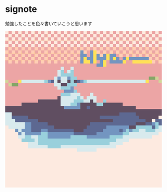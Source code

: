 # signote
勉強したことを色々書いていこうと思います

<!DOCTYPE svg PUBLIC "-//W3C//DTD SVG 20010904//EN" "http://www.w3.org/TR/2001/REC-SVG-20010904/DTD/svg10.dtd">
<svg version="1.0" xmlns="http://www.w3.org/2000/svg" width="768px" height="768px" viewBox="0 0 7680 7680" preserveAspectRatio="xMidYMid meet">
<g id="layer101" fill="#604e61" stroke="none">
<path d="M0 3840 l0 -3840 3840 0 3840 0 0 3840 0 3840 -3840 0 -3840 0 0 -3840z"/>
</g>
<g id="layer102" fill="#5d6891" stroke="none">
<path d="M0 5840 l0 -1840 160 0 160 0 0 80 0 80 400 0 400 0 0 80 0 80 240 0 240 0 0 80 0 80 240 0 240 0 0 80 0 80 160 0 160 0 0 80 0 80 480 0 480 0 0 80 0 80 240 0 240 0 0 -80 0 -80 80 0 80 0 0 -80 0 -80 80 0 80 0 0 -80 0 -80 560 0 560 0 0 -80 0 -80 -320 0 -320 0 0 -80 0 -80 480 0 480 0 0 -80 0 -80 400 0 400 0 0 80 0 80 80 0 80 0 0 80 0 80 160 0 160 0 0 80 0 80 160 0 160 0 0 -80 0 -80 160 0 160 0 0 -80 0 -80 80 0 80 0 0 1760 0 1760 -3840 0 -3840 0 0 -1840z m6400 -1120 l0 -80 240 0 240 0 0 -80 0 -80 -240 0 -240 0 0 80 0 80 -160 0 -160 0 0 80 0 80 160 0 160 0 0 -80z"/>
<path d="M2880 3760 l0 -80 -80 0 -80 0 0 -240 0 -240 -80 0 -80 0 0 80 0 80 -480 0 -480 0 0 80 0 80 -400 0 -400 0 0 80 0 80 -400 0 -400 0 0 -1840 0 -1840 3840 0 3840 0 0 1920 0 1920 -640 0 -640 0 0 -80 0 -80 -320 0 -320 0 0 -80 0 -80 -480 0 -480 0 0 80 0 80 -160 0 -160 0 0 -80 0 -80 -80 0 -80 0 0 -80 0 -80 -80 0 -80 0 0 80 0 80 -240 0 -240 0 0 160 0 160 -400 0 -400 0 0 -80z m160 -1120 l0 -80 80 0 80 0 0 -80 0 -80 -80 0 -80 0 0 80 0 80 -160 0 -160 0 0 -80 0 -80 -80 0 -80 0 0 80 0 80 80 0 80 0 0 80 0 80 160 0 160 0 0 -80z m480 -160 l0 -80 -80 0 -80 0 0 80 0 80 80 0 80 0 0 -80z"/>
<path d="M4000 3760 l0 -80 80 0 80 0 0 80 0 80 -80 0 -80 0 0 -80z"/>
</g>
<g id="layer103" fill="#85a667" stroke="none">
<path d="M2880 3760 l0 -80 -80 0 -80 0 0 -240 0 -240 -80 0 -80 0 0 80 0 80 -480 0 -480 0 0 80 0 80 -400 0 -400 0 0 80 0 80 -400 0 -400 0 0 -1840 0 -1840 3840 0 3840 0 0 1920 0 1920 -640 0 -640 0 0 -80 0 -80 -320 0 -320 0 0 -80 0 -80 -480 0 -480 0 0 80 0 80 -160 0 -160 0 0 -80 0 -80 -80 0 -80 0 0 -80 0 -80 -80 0 -80 0 0 80 0 80 -240 0 -240 0 0 160 0 160 -400 0 -400 0 0 -80z m160 -1120 l0 -80 80 0 80 0 0 -80 0 -80 -80 0 -80 0 0 80 0 80 -160 0 -160 0 0 -80 0 -80 -80 0 -80 0 0 80 0 80 80 0 80 0 0 80 0 80 160 0 160 0 0 -80z m-640 -160 l0 -80 -80 0 -80 0 0 80 0 80 80 0 80 0 0 -80z m1280 0 l0 -80 -160 0 -160 0 0 80 0 80 160 0 160 0 0 -80z"/>
</g>
<g id="layer104" fill="#7395c0" stroke="none">
<path d="M0 5840 l0 -1840 160 0 160 0 0 160 0 160 80 0 80 0 0 80 0 80 400 0 400 0 0 240 0 240 240 0 240 0 0 -80 0 -80 160 0 160 0 0 80 0 80 640 0 640 0 0 80 0 80 560 0 560 0 0 -80 0 -80 160 0 160 0 0 -80 0 -80 80 0 80 0 0 -80 0 -80 560 0 560 0 0 80 0 80 160 0 160 0 0 -80 0 -80 400 0 400 0 0 -160 0 -160 80 0 80 0 0 80 0 80 80 0 80 0 0 80 0 80 80 0 80 0 0 1520 0 1520 -3840 0 -3840 0 0 -1840z m5760 -960 l0 -80 -80 0 -80 0 0 80 0 80 80 0 80 0 0 -80z m1600 -160 l0 -80 -80 0 -80 0 0 80 0 80 80 0 80 0 0 -80z"/>
<path d="M2880 3760 l0 -80 -80 0 -80 0 0 -240 0 -240 -80 0 -80 0 0 80 0 80 -480 0 -480 0 0 80 0 80 -400 0 -400 0 0 80 0 80 -400 0 -400 0 0 -1840 0 -1840 3840 0 3840 0 0 1920 0 1920 -640 0 -640 0 0 -80 0 -80 -320 0 -320 0 0 -80 0 -80 -480 0 -480 0 0 80 0 80 -160 0 -160 0 0 -80 0 -80 -80 0 -80 0 0 -80 0 -80 -80 0 -80 0 0 80 0 80 -240 0 -240 0 0 160 0 160 -400 0 -400 0 0 -80z m-2240 -1120 l0 -80 -160 0 -160 0 0 80 0 80 160 0 160 0 0 -80z m2400 0 l0 -80 80 0 80 0 0 -80 0 -80 -80 0 -80 0 0 80 0 80 -160 0 -160 0 0 -80 0 -80 -80 0 -80 0 0 80 0 80 80 0 80 0 0 80 0 80 160 0 160 0 0 -80z m-640 -160 l0 -80 -80 0 -80 0 0 80 0 80 80 0 80 0 0 -80z m1280 0 l0 -80 -160 0 -160 0 0 80 0 80 160 0 160 0 0 -80z m3680 -160 l0 -80 -160 0 -160 0 0 80 0 80 160 0 160 0 0 -80z"/>
</g>
<g id="layer105" fill="#eca5a5" stroke="none">
<path d="M6400 3760 l0 -80 -320 0 -320 0 0 -80 0 -80 -480 0 -480 0 0 80 0 80 -160 0 -160 0 0 -80 0 -80 -80 0 -80 0 0 -80 0 -80 -80 0 -80 0 0 80 0 80 -320 0 -320 0 0 80 0 80 -400 0 -400 0 0 -240 0 -240 -80 0 -80 0 0 80 0 80 -480 0 -480 0 0 80 0 80 -400 0 -400 0 0 80 0 80 -400 0 -400 0 0 -1840 0 -1840 3840 0 3840 0 0 1920 0 1920 -640 0 -640 0 0 -80z m-3040 -880 l0 -160 -80 0 -80 0 0 80 0 80 -160 0 -160 0 0 80 0 80 240 0 240 0 0 -160z m-2720 -240 l0 -80 -160 0 -160 0 0 80 0 80 160 0 160 0 0 -80z m2400 0 l0 -80 80 0 80 0 0 -160 0 -160 -80 0 -80 0 0 160 0 160 -160 0 -160 0 0 -160 0 -160 -80 0 -80 0 0 160 0 160 80 0 80 0 0 80 0 80 160 0 160 0 0 -80z m-640 -160 l0 -80 -160 0 -160 0 0 80 0 80 160 0 160 0 0 -80z m1440 0 l0 -80 -240 0 -240 0 0 80 0 80 240 0 240 0 0 -80z m3520 -160 l0 -80 -160 0 -160 0 0 80 0 80 160 0 160 0 0 -80z m-2560 -720 l0 -160 80 0 80 0 0 -160 0 -160 -80 0 -80 0 0 80 0 80 -80 0 -80 0 0 -80 0 -80 -80 0 -80 0 0 160 0 160 80 0 80 0 0 80 0 80 -80 0 -80 0 0 80 0 80 160 0 160 0 0 -160z m-960 -160 l0 -160 80 0 80 0 0 80 0 80 80 0 80 0 0 80 0 80 80 0 80 0 0 -320 0 -320 -80 0 -80 0 0 160 0 160 -80 0 -80 0 0 -80 0 -80 -80 0 -80 0 0 -80 0 -80 -80 0 -80 0 0 320 0 320 80 0 80 0 0 -160z m1920 80 l0 -80 80 0 80 0 0 -80 0 -80 -80 0 -80 0 0 80 0 80 -80 0 -80 0 0 -80 0 -80 -80 0 -80 0 0 -80 0 -80 -160 0 -160 0 0 240 0 240 320 0 320 0 0 -80z m1280 -160 l0 -80 -480 0 -480 0 0 80 0 80 480 0 480 0 0 -80z"/>
</g>
<g id="layer106" fill="#ffe256" stroke="none">
<path d="M640 2480 l0 -80 720 0 720 0 0 80 0 80 -720 0 -720 0 0 -80z"/>
<path d="M3840 2480 l0 -80 1600 0 1600 0 0 80 0 80 -1600 0 -1600 0 0 -80z"/>
<path d="M4800 1600 l0 -160 80 0 80 0 0 -160 0 -160 -80 0 -80 0 0 80 0 80 -80 0 -80 0 0 -80 0 -80 -80 0 -80 0 0 240 0 240 -80 0 -80 0 0 -400 0 -400 -80 0 -80 0 0 80 0 80 -80 0 -80 0 0 80 0 80 -80 0 -80 0 0 -80 0 -80 -80 0 -80 0 0 80 0 80 -80 0 -80 0 0 80 0 80 80 0 80 0 0 80 0 80 -80 0 -80 0 0 80 0 80 -80 0 -80 0 0 -80 0 -80 -80 0 -80 0 0 80 0 80 -80 0 -80 0 0 -80 0 -80 -80 0 -80 0 0 80 0 80 -80 0 -80 0 0 -80 0 -80 -80 0 -80 0 0 80 0 80 -80 0 -80 0 0 -80 0 -80 -80 0 -80 0 0 80 0 80 -80 0 -80 0 0 -80 0 -80 -80 0 -80 0 0 80 0 80 -80 0 -80 0 0 -80 0 -80 -80 0 -80 0 0 80 0 80 -80 0 -80 0 0 -80 0 -80 -80 0 -80 0 0 80 0 80 -80 0 -80 0 0 -80 0 -80 -80 0 -80 0 0 80 0 80 -80 0 -80 0 0 -80 0 -80 -80 0 -80 0 0 80 0 80 -80 0 -80 0 0 -80 0 -80 -80 0 -80 0 0 80 0 80 -80 0 -80 0 0 -80 0 -80 -80 0 -80 0 0 -80 0 -80 80 0 80 0 0 -80 0 -80 -80 0 -80 0 0 -80 0 -80 80 0 80 0 0 -80 0 -80 -80 0 -80 0 0 -80 0 -80 80 0 80 0 0 -80 0 -80 -80 0 -80 0 0 -80 0 -80 80 0 80 0 0 -80 0 -80 -80 0 -80 0 0 -80 0 -80 80 0 80 0 0 80 0 80 80 0 80 0 0 -80 0 -80 80 0 80 0 0 80 0 80 80 0 80 0 0 -80 0 -80 80 0 80 0 0 80 0 80 80 0 80 0 0 -80 0 -80 80 0 80 0 0 80 0 80 80 0 80 0 0 -80 0 -80 80 0 80 0 0 80 0 80 80 0 80 0 0 -80 0 -80 80 0 80 0 0 80 0 80 80 0 80 0 0 -80 0 -80 80 0 80 0 0 80 0 80 80 0 80 0 0 -80 0 -80 80 0 80 0 0 80 0 80 80 0 80 0 0 -80 0 -80 80 0 80 0 0 80 0 80 80 0 80 0 0 -80 0 -80 80 0 80 0 0 80 0 80 80 0 80 0 0 -80 0 -80 80 0 80 0 0 80 0 80 80 0 80 0 0 -80 0 -80 80 0 80 0 0 80 0 80 80 0 80 0 0 -80 0 -80 80 0 80 0 0 80 0 80 80 0 80 0 0 -80 0 -80 80 0 80 0 0 80 0 80 80 0 80 0 0 -80 0 -80 80 0 80 0 0 80 0 80 80 0 80 0 0 -80 0 -80 80 0 80 0 0 80 0 80 80 0 80 0 0 -80 0 -80 80 0 80 0 0 80 0 80 80 0 80 0 0 -80 0 -80 80 0 80 0 0 80 0 80 80 0 80 0 0 -80 0 -80 80 0 80 0 0 80 0 80 80 0 80 0 0 -80 0 -80 80 0 80 0 0 80 0 80 80 0 80 0 0 -80 0 -80 80 0 80 0 0 80 0 80 80 0 80 0 0 -80 0 -80 80 0 80 0 0 80 0 80 80 0 80 0 0 -80 0 -80 80 0 80 0 0 80 0 80 80 0 80 0 0 -80 0 -80 80 0 80 0 0 80 0 80 80 0 80 0 0 80 0 80 -80 0 -80 0 0 80 0 80 80 0 80 0 0 80 0 80 -80 0 -80 0 0 80 0 80 80 0 80 0 0 80 0 80 -80 0 -80 0 0 80 0 80 80 0 80 0 0 80 0 80 -80 0 -80 0 0 80 0 80 80 0 80 0 0 80 0 80 -80 0 -80 0 0 -80 0 -80 -80 0 -80 0 0 80 0 80 -560 0 -560 0 0 -80 0 -80 400 0 400 0 0 -80 0 -80 -80 0 -80 0 0 -80 0 -80 -80 0 -80 0 0 80 0 80 -80 0 -80 0 0 -80 0 -80 -80 0 -80 0 0 80 0 80 -80 0 -80 0 0 -80 0 -80 -80 0 -80 0 0 160 0 160 -80 0 -80 0 0 80 0 80 -80 0 -80 0 0 -80 0 -80 80 0 80 0 0 -160 0 -160 -80 0 -80 0 0 80 0 80 -80 0 -80 0 0 -80 0 -80 -80 0 -80 0 0 -80 0 -80 -80 0 -80 0 0 80 0 80 -80 0 -80 0 0 160 0 160 -80 0 -80 0 0 160 0 160 -80 0 -80 0 0 -160z m-4480 -240 l0 -80 80 0 80 0 0 80 0 80 80 0 80 0 0 -80 0 -80 80 0 80 0 0 80 0 80 80 0 80 0 0 -80 0 -80 80 0 80 0 0 80 0 80 80 0 80 0 0 -80 0 -80 80 0 80 0 0 80 0 80 80 0 80 0 0 -80 0 -80 80 0 80 0 0 80 0 80 80 0 80 0 0 -80 0 -80 80 0 80 0 0 80 0 80 80 0 80 0 0 -80 0 -80 80 0 80 0 0 80 0 80 80 0 80 0 0 -80 0 -80 80 0 80 0 0 80 0 80 80 0 80 0 0 -80 0 -80 80 0 80 0 0 80 0 80 80 0 80 0 0 -80 0 -80 80 0 80 0 0 80 0 80 80 0 80 0 0 -80 0 -80 -80 0 -80 0 0 -80 0 -80 80 0 80 0 0 -80 0 -80 80 0 80 0 0 -80 0 -80 80 0 80 0 0 80 0 80 80 0 80 0 0 -80 0 -80 80 0 80 0 0 -80 0 -80 80 0 80 0 0 80 0 80 80 0 80 0 0 80 0 80 80 0 80 0 0 80 0 80 80 0 80 0 0 -80 0 -80 80 0 80 0 0 80 0 80 80 0 80 0 0 -80 0 -80 80 0 80 0 0 -80 0 -80 80 0 80 0 0 80 0 80 80 0 80 0 0 80 0 80 80 0 80 0 0 -80 0 -80 80 0 80 0 0 80 0 80 80 0 80 0 0 -80 0 -80 80 0 80 0 0 80 0 80 80 0 80 0 0 -80 0 -80 80 0 80 0 0 80 0 80 80 0 80 0 0 -80 0 -80 80 0 80 0 0 80 0 80 80 0 80 0 0 80 0 80 80 0 80 0 0 80 0 80 80 0 80 0 0 -80 0 -80 80 0 80 0 0 -80 0 -80 -80 0 -80 0 0 -80 0 -80 80 0 80 0 0 -80 0 -80 -80 0 -80 0 0 -80 0 -80 80 0 80 0 0 -80 0 -80 -80 0 -80 0 0 -80 0 -80 80 0 80 0 0 -80 0 -80 -80 0 -80 0 0 80 0 80 -80 0 -80 0 0 -80 0 -80 -80 0 -80 0 0 80 0 80 -80 0 -80 0 0 -80 0 -80 -80 0 -80 0 0 80 0 80 -80 0 -80 0 0 -80 0 -80 -80 0 -80 0 0 80 0 80 -80 0 -80 0 0 -80 0 -80 -80 0 -80 0 0 80 0 80 -80 0 -80 0 0 -80 0 -80 -80 0 -80 0 0 80 0 80 -80 0 -80 0 0 -80 0 -80 -80 0 -80 0 0 80 0 80 -80 0 -80 0 0 -80 0 -80 -80 0 -80 0 0 80 0 80 -80 0 -80 0 0 -80 0 -80 -80 0 -80 0 0 80 0 80 -80 0 -80 0 0 -80 0 -80 -80 0 -80 0 0 80 0 80 -80 0 -80 0 0 -80 0 -80 -80 0 -80 0 0 80 0 80 -80 0 -80 0 0 -80 0 -80 -80 0 -80 0 0 80 0 80 -80 0 -80 0 0 -80 0 -80 -80 0 -80 0 0 80 0 80 -80 0 -80 0 0 -80 0 -80 -80 0 -80 0 0 80 0 80 -80 0 -80 0 0 -80 0 -80 -80 0 -80 0 0 80 0 80 -80 0 -80 0 0 -80 0 -80 -80 0 -80 0 0 80 0 80 -80 0 -80 0 0 -80 0 -80 -80 0 -80 0 0 80 0 80 -80 0 -80 0 0 -80 0 -80 -80 0 -80 0 0 80 0 80 -80 0 -80 0 0 -80 0 -80 -80 0 -80 0 0 80 0 80 -80 0 -80 0 0 -80 0 -80 -80 0 -80 0 0 80 0 80 -80 0 -80 0 0 -80 0 -80 -80 0 -80 0 0 80 0 80 -80 0 -80 0 0 -80 0 -80 -80 0 -80 0 0 80 0 80 -80 0 -80 0 0 -80 0 -80 -80 0 -80 0 0 80 0 80 -80 0 -80 0 0 80 0 80 80 0 80 0 0 80 0 80 -80 0 -80 0 0 80 0 80 80 0 80 0 0 80 0 80 -80 0 -80 0 0 80 0 80 80 0 80 0 0 80 0 80 -80 0 -80 0 0 80 0 80 80 0 80 0 0 -80z"/>
<path d="M480 1200 l0 -80 -80 0 -80 0 0 -80 0 -80 80 0 80 0 0 -80 0 -80 -80 0 -80 0 0 -80 0 -80 80 0 80 0 0 -80 0 -80 -80 0 -80 0 0 -80 0 -80 80 0 80 0 0 80 0 80 80 0 80 0 0 -80 0 -80 80 0 80 0 0 80 0 80 80 0 80 0 0 -80 0 -80 80 0 80 0 0 80 0 80 80 0 80 0 0 -80 0 -80 80 0 80 0 0 80 0 80 80 0 80 0 0 -80 0 -80 80 0 80 0 0 80 0 80 80 0 80 0 0 -80 0 -80 80 0 80 0 0 80 0 80 80 0 80 0 0 -80 0 -80 80 0 80 0 0 80 0 80 80 0 80 0 0 -80 0 -80 80 0 80 0 0 80 0 80 80 0 80 0 0 -80 0 -80 80 0 80 0 0 80 0 80 80 0 80 0 0 -80 0 -80 80 0 80 0 0 80 0 80 80 0 80 0 0 -80 0 -80 80 0 80 0 0 80 0 80 80 0 80 0 0 -80 0 -80 80 0 80 0 0 80 0 80 80 0 80 0 0 -80 0 -80 80 0 80 0 0 80 0 80 80 0 80 0 0 -80 0 -80 80 0 80 0 0 80 0 80 80 0 80 0 0 -80 0 -80 80 0 80 0 0 80 0 80 80 0 80 0 0 -80 0 -80 80 0 80 0 0 80 0 80 80 0 80 0 0 -80 0 -80 80 0 80 0 0 80 0 80 80 0 80 0 0 -80 0 -80 80 0 80 0 0 80 0 80 80 0 80 0 0 -80 0 -80 80 0 80 0 0 80 0 80 80 0 80 0 0 -80 0 -80 80 0 80 0 0 80 0 80 80 0 80 0 0 -80 0 -80 80 0 80 0 0 80 0 80 80 0 80 0 0 -80 0 -80 80 0 80 0 0 80 0 80 80 0 80 0 0 80 0 80 -80 0 -80 0 0 80 0 80 80 0 80 0 0 80 0 80 -80 0 -80 0 0 80 0 80 80 0 80 0 0 80 0 80 -80 0 -80 0 0 -80 0 -80 -80 0 -80 0 0 -80 0 -80 -80 0 -80 0 0 -80 0 -80 -80 0 -80 0 0 80 0 80 -80 0 -80 0 0 -80 0 -80 -80 0 -80 0 0 80 0 80 -80 0 -80 0 0 -80 0 -80 -80 0 -80 0 0 80 0 80 -80 0 -80 0 0 -80 0 -80 -80 0 -80 0 0 80 0 80 -80 0 -80 0 0 -80 0 -80 -80 0 -80 0 0 -80 0 -80 -80 0 -80 0 0 80 0 80 -80 0 -80 0 0 80 0 80 -80 0 -80 0 0 -80 0 -80 -80 0 -80 0 0 80 0 80 -80 0 -80 0 0 -80 0 -80 -80 0 -80 0 0 -80 0 -80 -80 0 -80 0 0 -80 0 -80 -80 0 -80 0 0 80 0 80 -80 0 -80 0 0 80 0 80 -80 0 -80 0 0 -80 0 -80 -80 0 -80 0 0 80 0 80 -80 0 -80 0 0 80 0 80 -80 0 -80 0 0 80 0 80 -80 0 -80 0 0 80 0 80 -80 0 -80 0 0 -80 0 -80 -80 0 -80 0 0 80 0 80 -80 0 -80 0 0 -80 0 -80 -80 0 -80 0 0 80 0 80 -80 0 -80 0 0 -80 0 -80 -80 0 -80 0 0 80 0 80 -80 0 -80 0 0 -80 0 -80 -80 0 -80 0 0 80 0 80 -80 0 -80 0 0 -80 0 -80 -80 0 -80 0 0 80 0 80 -80 0 -80 0 0 -80 0 -80 -80 0 -80 0 0 80 0 80 -80 0 -80 0 0 -80 0 -80 -80 0 -80 0 0 80 0 80 -80 0 -80 0 0 -80 0 -80 -80 0 -80 0 0 80 0 80 -80 0 -80 0 0 -80z m160 -160 l0 -80 80 0 80 0 0 80 0 80 80 0 80 0 0 -80 0 -80 80 0 80 0 0 80 0 80 80 0 80 0 0 -80 0 -80 80 0 80 0 0 80 0 80 80 0 80 0 0 -80 0 -80 80 0 80 0 0 80 0 80 80 0 80 0 0 -80 0 -80 80 0 80 0 0 80 0 80 80 0 80 0 0 -80 0 -80 80 0 80 0 0 80 0 80 80 0 80 0 0 -80 0 -80 80 0 80 0 0 80 0 80 80 0 80 0 0 -80 0 -80 80 0 80 0 0 80 0 80 80 0 80 0 0 -80 0 -80 80 0 80 0 0 -80 0 -80 80 0 80 0 0 -80 0 -80 80 0 80 0 0 -80 0 -80 -80 0 -80 0 0 80 0 80 -80 0 -80 0 0 -80 0 -80 -80 0 -80 0 0 80 0 80 -80 0 -80 0 0 -80 0 -80 -80 0 -80 0 0 80 0 80 -80 0 -80 0 0 -80 0 -80 -80 0 -80 0 0 80 0 80 -80 0 -80 0 0 -80 0 -80 -80 0 -80 0 0 80 0 80 -80 0 -80 0 0 -80 0 -80 -80 0 -80 0 0 80 0 80 -80 0 -80 0 0 -80 0 -80 -80 0 -80 0 0 80 0 80 -80 0 -80 0 0 -80 0 -80 -80 0 -80 0 0 80 0 80 -80 0 -80 0 0 -80 0 -80 -80 0 -80 0 0 80 0 80 -80 0 -80 0 0 -80 0 -80 -80 0 -80 0 0 80 0 80 -80 0 -80 0 0 80 0 80 80 0 80 0 0 80 0 80 -80 0 -80 0 0 80 0 80 80 0 80 0 0 -80z m6560 -160 l0 -80 -80 0 -80 0 0 -80 0 -80 80 0 80 0 0 -80 0 -80 -80 0 -80 0 0 80 0 80 -80 0 -80 0 0 -80 0 -80 -80 0 -80 0 0 80 0 80 -80 0 -80 0 0 -80 0 -80 -80 0 -80 0 0 80 0 80 -80 0 -80 0 0 -80 0 -80 -80 0 -80 0 0 80 0 80 -80 0 -80 0 0 -80 0 -80 -80 0 -80 0 0 80 0 80 -80 0 -80 0 0 -80 0 -80 -80 0 -80 0 0 80 0 80 80 0 80 0 0 80 0 80 80 0 80 0 0 -80 0 -80 80 0 80 0 0 80 0 80 80 0 80 0 0 -80 0 -80 80 0 80 0 0 80 0 80 80 0 80 0 0 -80 0 -80 80 0 80 0 0 80 0 80 80 0 80 0 0 -80 0 -80 80 0 80 0 0 80 0 80 80 0 80 0 0 80 0 80 80 0 80 0 0 -80z m-2400 -160 l0 -80 80 0 80 0 0 80 0 80 80 0 80 0 0 -80 0 -80 80 0 80 0 0 -80 0 -80 -80 0 -80 0 0 80 0 80 -80 0 -80 0 0 -80 0 -80 -80 0 -80 0 0 80 0 80 -80 0 -80 0 0 -80 0 -80 -80 0 -80 0 0 80 0 80 80 0 80 0 0 80 0 80 80 0 80 0 0 -80z m-800 -160 l0 -80 -80 0 -80 0 0 80 0 80 80 0 80 0 0 -80z"/>
<path d="M3840 1440 l0 -160 80 0 80 0 0 80 0 80 80 0 80 0 0 80 0 80 -160 0 -160 0 0 -160z"/>
<path d="M5280 1360 l0 -80 80 0 80 0 0 80 0 80 -80 0 -80 0 0 -80z"/>
</g>
<g id="layer107" fill="#d2d298" stroke="none">
<path d="M160 2640 l0 -80 -80 0 -80 0 0 -80 0 -80 80 0 80 0 0 80 0 80 80 0 80 0 0 80 0 80 -80 0 -80 0 0 -80z"/>
<path d="M7520 2480 l0 -80 -80 0 -80 0 0 -80 0 -80 80 0 80 0 0 80 0 80 80 0 80 0 0 80 0 80 -80 0 -80 0 0 -80z"/>
</g>
<g id="layer108" fill="#99d0dc" stroke="none">
<path d="M0 5840 l0 -1840 160 0 160 0 0 160 0 160 80 0 80 0 0 80 0 80 240 0 240 0 0 160 0 160 -80 0 -80 0 0 80 0 80 80 0 80 0 0 80 0 80 400 0 400 0 0 -80 0 -80 160 0 160 0 0 160 0 160 560 0 560 0 0 -80 0 -80 400 0 400 0 0 80 0 80 560 0 560 0 0 -80 0 -80 320 0 320 0 0 -80 0 -80 80 0 80 0 0 -80 0 -80 80 0 80 0 0 80 0 80 80 0 80 0 0 -80 0 -80 80 0 80 0 0 -80 0 -80 400 0 400 0 0 80 0 80 80 0 80 0 0 -160 0 -160 -80 0 -80 0 0 -80 0 -80 80 0 80 0 0 80 0 80 80 0 80 0 0 80 0 80 80 0 80 0 0 1520 0 1520 -3840 0 -3840 0 0 -1840z m800 -800 l0 -80 -80 0 -80 0 0 -80 0 -80 -80 0 -80 0 0 80 0 80 80 0 80 0 0 80 0 80 80 0 80 0 0 -80z"/>
<path d="M2720 3360 l0 -320 320 0 320 0 0 -80 0 -80 80 0 80 0 0 80 0 80 80 0 80 0 0 80 0 80 80 0 80 0 0 80 0 80 80 0 80 0 0 -80 0 -80 80 0 80 0 0 -80 0 -80 80 0 80 0 0 80 0 80 80 0 80 0 0 160 0 160 160 0 160 0 0 -80 0 -80 80 0 80 0 0 80 0 80 -80 0 -80 0 0 80 0 80 -160 0 -160 0 0 -80 0 -80 -80 0 -80 0 0 -80 0 -80 -80 0 -80 0 0 80 0 80 -320 0 -320 0 0 80 0 80 -400 0 -400 0 0 -320z"/>
<path d="M2560 2800 l0 -80 -80 0 -80 0 0 -240 0 -240 80 0 80 0 0 -160 0 -160 80 0 80 0 0 -80 0 -80 80 0 80 0 0 160 0 160 80 0 80 0 0 -80 0 -80 80 0 80 0 0 -80 0 -80 80 0 80 0 0 240 0 240 80 0 80 0 0 80 0 80 -80 0 -80 0 0 80 0 80 80 0 80 0 0 80 0 80 -160 0 -160 0 0 80 0 80 -320 0 -320 0 0 -80z m480 -160 l0 -80 80 0 80 0 0 -160 0 -160 -80 0 -80 0 0 160 0 160 -160 0 -160 0 0 -160 0 -160 -80 0 -80 0 0 160 0 160 80 0 80 0 0 80 0 80 160 0 160 0 0 -80z"/>
<path d="M800 2480 l0 -80 640 0 640 0 0 80 0 80 -640 0 -640 0 0 -80z"/>
<path d="M3840 2480 l0 -80 1520 0 1520 0 0 80 0 80 -1520 0 -1520 0 0 -80z"/>
</g>
<g id="layer109" fill="#ffceb6" stroke="none">
<path d="M160 1520 l0 -80 -80 0 -80 0 0 -80 0 -80 80 0 80 0 0 -80 0 -80 -80 0 -80 0 0 -80 0 -80 80 0 80 0 0 -80 0 -80 -80 0 -80 0 0 -80 0 -80 80 0 80 0 0 -80 0 -80 -80 0 -80 0 0 -80 0 -80 80 0 80 0 0 -80 0 -80 -80 0 -80 0 0 -80 0 -80 80 0 80 0 0 80 0 80 80 0 80 0 0 -80 0 -80 80 0 80 0 0 80 0 80 80 0 80 0 0 -80 0 -80 80 0 80 0 0 80 0 80 80 0 80 0 0 -80 0 -80 80 0 80 0 0 80 0 80 80 0 80 0 0 -80 0 -80 80 0 80 0 0 80 0 80 80 0 80 0 0 -80 0 -80 80 0 80 0 0 80 0 80 80 0 80 0 0 -80 0 -80 80 0 80 0 0 80 0 80 80 0 80 0 0 -80 0 -80 80 0 80 0 0 80 0 80 80 0 80 0 0 -80 0 -80 80 0 80 0 0 80 0 80 80 0 80 0 0 -80 0 -80 80 0 80 0 0 80 0 80 80 0 80 0 0 -80 0 -80 80 0 80 0 0 80 0 80 80 0 80 0 0 -80 0 -80 80 0 80 0 0 80 0 80 80 0 80 0 0 -80 0 -80 80 0 80 0 0 80 0 80 80 0 80 0 0 -80 0 -80 80 0 80 0 0 80 0 80 80 0 80 0 0 -80 0 -80 80 0 80 0 0 80 0 80 80 0 80 0 0 -80 0 -80 80 0 80 0 0 80 0 80 80 0 80 0 0 -80 0 -80 80 0 80 0 0 80 0 80 80 0 80 0 0 -80 0 -80 80 0 80 0 0 80 0 80 80 0 80 0 0 -80 0 -80 80 0 80 0 0 80 0 80 80 0 80 0 0 -80 0 -80 80 0 80 0 0 80 0 80 80 0 80 0 0 -80 0 -80 80 0 80 0 0 80 0 80 80 0 80 0 0 -80 0 -80 80 0 80 0 0 80 0 80 80 0 80 0 0 -80 0 -80 80 0 80 0 0 80 0 80 80 0 80 0 0 -80 0 -80 80 0 80 0 0 80 0 80 80 0 80 0 0 80 0 80 -80 0 -80 0 0 80 0 80 80 0 80 0 0 80 0 80 -80 0 -80 0 0 80 0 80 80 0 80 0 0 80 0 80 -80 0 -80 0 0 80 0 80 80 0 80 0 0 80 0 80 -80 0 -80 0 0 80 0 80 80 0 80 0 0 80 0 80 -80 0 -80 0 0 -80 0 -80 -80 0 -80 0 0 80 0 80 -80 0 -80 0 0 -80 0 -80 -80 0 -80 0 0 -80 0 -80 -80 0 -80 0 0 -80 0 -80 -80 0 -80 0 0 80 0 80 -80 0 -80 0 0 -80 0 -80 -80 0 -80 0 0 80 0 80 -80 0 -80 0 0 -80 0 -80 -80 0 -80 0 0 80 0 80 -80 0 -80 0 0 -80 0 -80 -80 0 -80 0 0 80 0 80 -80 0 -80 0 0 -80 0 -80 -80 0 -80 0 0 -80 0 -80 -80 0 -80 0 0 80 0 80 -80 0 -80 0 0 -80 0 -80 -80 0 -80 0 0 80 0 80 -80 0 -80 0 0 80 0 80 -80 0 -80 0 0 -80 0 -80 -80 0 -80 0 0 -80 0 -80 -80 0 -80 0 0 -80 0 -80 -80 0 -80 0 0 80 0 80 -80 0 -80 0 0 80 0 80 -80 0 -80 0 0 -80 0 -80 -80 0 -80 0 0 80 0 80 -80 0 -80 0 0 80 0 80 80 0 80 0 0 80 0 80 -80 0 -80 0 0 80 0 80 -80 0 -80 0 0 -80 0 -80 -80 0 -80 0 0 80 0 80 -80 0 -80 0 0 -80 0 -80 -80 0 -80 0 0 80 0 80 -80 0 -80 0 0 -80 0 -80 -80 0 -80 0 0 80 0 80 -80 0 -80 0 0 -80 0 -80 -80 0 -80 0 0 80 0 80 -80 0 -80 0 0 -80 0 -80 -80 0 -80 0 0 80 0 80 -80 0 -80 0 0 -80 0 -80 -80 0 -80 0 0 80 0 80 -80 0 -80 0 0 -80 0 -80 -80 0 -80 0 0 80 0 80 -80 0 -80 0 0 -80 0 -80 -80 0 -80 0 0 80 0 80 -80 0 -80 0 0 -80 0 -80 -80 0 -80 0 0 80 0 80 -80 0 -80 0 0 -80 0 -80 -80 0 -80 0 0 80 0 80 -80 0 -80 0 0 -80z m160 -160 l0 -80 80 0 80 0 0 80 0 80 80 0 80 0 0 -80 0 -80 80 0 80 0 0 80 0 80 80 0 80 0 0 -80 0 -80 80 0 80 0 0 80 0 80 80 0 80 0 0 -80 0 -80 80 0 80 0 0 80 0 80 80 0 80 0 0 -80 0 -80 80 0 80 0 0 80 0 80 80 0 80 0 0 -80 0 -80 80 0 80 0 0 80 0 80 80 0 80 0 0 -80 0 -80 80 0 80 0 0 80 0 80 80 0 80 0 0 -80 0 -80 80 0 80 0 0 80 0 80 80 0 80 0 0 -80 0 -80 80 0 80 0 0 80 0 80 80 0 80 0 0 -80 0 -80 80 0 80 0 0 80 0 80 80 0 80 0 0 -80 0 -80 -80 0 -80 0 0 -80 0 -80 80 0 80 0 0 -80 0 -80 80 0 80 0 0 -80 0 -80 80 0 80 0 0 80 0 80 80 0 80 0 0 -80 0 -80 80 0 80 0 0 -80 0 -80 80 0 80 0 0 80 0 80 80 0 80 0 0 80 0 80 80 0 80 0 0 80 0 80 80 0 80 0 0 -80 0 -80 80 0 80 0 0 -80 0 -80 80 0 80 0 0 80 0 80 80 0 80 0 0 -80 0 -80 80 0 80 0 0 80 0 80 80 0 80 0 0 80 0 80 80 0 80 0 0 -80 0 -80 80 0 80 0 0 80 0 80 80 0 80 0 0 -80 0 -80 80 0 80 0 0 80 0 80 80 0 80 0 0 -80 0 -80 80 0 80 0 0 80 0 80 80 0 80 0 0 -80 0 -80 80 0 80 0 0 80 0 80 80 0 80 0 0 80 0 80 80 0 80 0 0 80 0 80 80 0 80 0 0 -80 0 -80 80 0 80 0 0 -80 0 -80 -80 0 -80 0 0 -80 0 -80 80 0 80 0 0 -80 0 -80 -80 0 -80 0 0 -80 0 -80 80 0 80 0 0 -80 0 -80 -80 0 -80 0 0 -80 0 -80 80 0 80 0 0 -80 0 -80 -80 0 -80 0 0 80 0 80 -80 0 -80 0 0 -80 0 -80 -80 0 -80 0 0 80 0 80 -80 0 -80 0 0 -80 0 -80 -80 0 -80 0 0 80 0 80 -80 0 -80 0 0 -80 0 -80 -80 0 -80 0 0 80 0 80 -80 0 -80 0 0 -80 0 -80 -80 0 -80 0 0 80 0 80 -80 0 -80 0 0 -80 0 -80 -80 0 -80 0 0 80 0 80 -80 0 -80 0 0 -80 0 -80 -80 0 -80 0 0 80 0 80 -80 0 -80 0 0 -80 0 -80 -80 0 -80 0 0 80 0 80 -80 0 -80 0 0 -80 0 -80 -80 0 -80 0 0 80 0 80 -80 0 -80 0 0 -80 0 -80 -80 0 -80 0 0 80 0 80 -80 0 -80 0 0 -80 0 -80 -80 0 -80 0 0 80 0 80 -80 0 -80 0 0 -80 0 -80 -80 0 -80 0 0 80 0 80 -80 0 -80 0 0 -80 0 -80 -80 0 -80 0 0 80 0 80 -80 0 -80 0 0 -80 0 -80 -80 0 -80 0 0 80 0 80 -80 0 -80 0 0 -80 0 -80 -80 0 -80 0 0 80 0 80 -80 0 -80 0 0 -80 0 -80 -80 0 -80 0 0 80 0 80 -80 0 -80 0 0 -80 0 -80 -80 0 -80 0 0 80 0 80 -80 0 -80 0 0 -80 0 -80 -80 0 -80 0 0 80 0 80 -80 0 -80 0 0 -80 0 -80 -80 0 -80 0 0 80 0 80 -80 0 -80 0 0 -80 0 -80 -80 0 -80 0 0 80 0 80 -80 0 -80 0 0 -80 0 -80 -80 0 -80 0 0 80 0 80 -80 0 -80 0 0 -80 0 -80 -80 0 -80 0 0 80 0 80 -80 0 -80 0 0 -80 0 -80 -80 0 -80 0 0 80 0 80 -80 0 -80 0 0 80 0 80 80 0 80 0 0 80 0 80 -80 0 -80 0 0 80 0 80 80 0 80 0 0 80 0 80 -80 0 -80 0 0 80 0 80 80 0 80 0 0 80 0 80 -80 0 -80 0 0 80 0 80 80 0 80 0 0 -80z"/>
<path d="M480 1200 l0 -80 -80 0 -80 0 0 -80 0 -80 80 0 80 0 0 -80 0 -80 -80 0 -80 0 0 -80 0 -80 80 0 80 0 0 -80 0 -80 -80 0 -80 0 0 -80 0 -80 80 0 80 0 0 80 0 80 80 0 80 0 0 -80 0 -80 80 0 80 0 0 80 0 80 80 0 80 0 0 -80 0 -80 80 0 80 0 0 80 0 80 80 0 80 0 0 -80 0 -80 80 0 80 0 0 80 0 80 80 0 80 0 0 -80 0 -80 80 0 80 0 0 80 0 80 80 0 80 0 0 -80 0 -80 80 0 80 0 0 80 0 80 80 0 80 0 0 -80 0 -80 80 0 80 0 0 80 0 80 80 0 80 0 0 -80 0 -80 80 0 80 0 0 80 0 80 80 0 80 0 0 -80 0 -80 80 0 80 0 0 80 0 80 80 0 80 0 0 -80 0 -80 80 0 80 0 0 80 0 80 80 0 80 0 0 -80 0 -80 80 0 80 0 0 80 0 80 80 0 80 0 0 -80 0 -80 80 0 80 0 0 80 0 80 80 0 80 0 0 -80 0 -80 80 0 80 0 0 80 0 80 80 0 80 0 0 -80 0 -80 80 0 80 0 0 80 0 80 80 0 80 0 0 -80 0 -80 80 0 80 0 0 80 0 80 80 0 80 0 0 -80 0 -80 80 0 80 0 0 80 0 80 80 0 80 0 0 -80 0 -80 80 0 80 0 0 80 0 80 80 0 80 0 0 -80 0 -80 80 0 80 0 0 80 0 80 80 0 80 0 0 -80 0 -80 80 0 80 0 0 80 0 80 80 0 80 0 0 -80 0 -80 80 0 80 0 0 80 0 80 80 0 80 0 0 -80 0 -80 80 0 80 0 0 80 0 80 80 0 80 0 0 -80 0 -80 80 0 80 0 0 80 0 80 80 0 80 0 0 80 0 80 -80 0 -80 0 0 80 0 80 80 0 80 0 0 80 0 80 -80 0 -80 0 0 80 0 80 80 0 80 0 0 80 0 80 -80 0 -80 0 0 -80 0 -80 -80 0 -80 0 0 -80 0 -80 -80 0 -80 0 0 -80 0 -80 -80 0 -80 0 0 80 0 80 -80 0 -80 0 0 -80 0 -80 -80 0 -80 0 0 80 0 80 -80 0 -80 0 0 -80 0 -80 -80 0 -80 0 0 80 0 80 -80 0 -80 0 0 -80 0 -80 -80 0 -80 0 0 80 0 80 -80 0 -80 0 0 -80 0 -80 -80 0 -80 0 0 -80 0 -80 -80 0 -80 0 0 80 0 80 -80 0 -80 0 0 -80 0 -80 -80 0 -80 0 0 80 0 80 -80 0 -80 0 0 80 0 80 -80 0 -80 0 0 -80 0 -80 -80 0 -80 0 0 -80 0 -80 -80 0 -80 0 0 -80 0 -80 -80 0 -80 0 0 80 0 80 -80 0 -80 0 0 80 0 80 -80 0 -80 0 0 -80 0 -80 -80 0 -80 0 0 80 0 80 -80 0 -80 0 0 80 0 80 -80 0 -80 0 0 80 0 80 -80 0 -80 0 0 80 0 80 -80 0 -80 0 0 -80 0 -80 -80 0 -80 0 0 80 0 80 -80 0 -80 0 0 -80 0 -80 -80 0 -80 0 0 80 0 80 -80 0 -80 0 0 -80 0 -80 -80 0 -80 0 0 80 0 80 -80 0 -80 0 0 -80 0 -80 -80 0 -80 0 0 80 0 80 -80 0 -80 0 0 -80 0 -80 -80 0 -80 0 0 80 0 80 -80 0 -80 0 0 -80 0 -80 -80 0 -80 0 0 80 0 80 -80 0 -80 0 0 -80 0 -80 -80 0 -80 0 0 80 0 80 -80 0 -80 0 0 -80 0 -80 -80 0 -80 0 0 80 0 80 -80 0 -80 0 0 -80z m160 -160 l0 -80 80 0 80 0 0 80 0 80 80 0 80 0 0 -80 0 -80 80 0 80 0 0 80 0 80 80 0 80 0 0 -80 0 -80 80 0 80 0 0 80 0 80 80 0 80 0 0 -80 0 -80 80 0 80 0 0 80 0 80 80 0 80 0 0 -80 0 -80 80 0 80 0 0 80 0 80 80 0 80 0 0 -80 0 -80 80 0 80 0 0 80 0 80 80 0 80 0 0 -80 0 -80 80 0 80 0 0 80 0 80 80 0 80 0 0 -80 0 -80 80 0 80 0 0 80 0 80 80 0 80 0 0 -80 0 -80 80 0 80 0 0 -80 0 -80 80 0 80 0 0 -80 0 -80 80 0 80 0 0 -80 0 -80 -80 0 -80 0 0 80 0 80 -80 0 -80 0 0 -80 0 -80 -80 0 -80 0 0 80 0 80 -80 0 -80 0 0 -80 0 -80 -80 0 -80 0 0 80 0 80 -80 0 -80 0 0 -80 0 -80 -80 0 -80 0 0 80 0 80 -80 0 -80 0 0 -80 0 -80 -80 0 -80 0 0 80 0 80 -80 0 -80 0 0 -80 0 -80 -80 0 -80 0 0 80 0 80 -80 0 -80 0 0 -80 0 -80 -80 0 -80 0 0 80 0 80 -80 0 -80 0 0 -80 0 -80 -80 0 -80 0 0 80 0 80 -80 0 -80 0 0 -80 0 -80 -80 0 -80 0 0 80 0 80 -80 0 -80 0 0 -80 0 -80 -80 0 -80 0 0 80 0 80 -80 0 -80 0 0 80 0 80 80 0 80 0 0 80 0 80 -80 0 -80 0 0 80 0 80 80 0 80 0 0 -80z m6560 -160 l0 -80 -80 0 -80 0 0 -80 0 -80 80 0 80 0 0 -80 0 -80 -80 0 -80 0 0 80 0 80 -80 0 -80 0 0 -80 0 -80 -80 0 -80 0 0 80 0 80 -80 0 -80 0 0 -80 0 -80 -80 0 -80 0 0 80 0 80 -80 0 -80 0 0 -80 0 -80 -80 0 -80 0 0 80 0 80 -80 0 -80 0 0 -80 0 -80 -80 0 -80 0 0 80 0 80 -80 0 -80 0 0 -80 0 -80 -80 0 -80 0 0 80 0 80 80 0 80 0 0 80 0 80 80 0 80 0 0 -80 0 -80 80 0 80 0 0 80 0 80 80 0 80 0 0 -80 0 -80 80 0 80 0 0 80 0 80 80 0 80 0 0 -80 0 -80 80 0 80 0 0 80 0 80 80 0 80 0 0 -80 0 -80 80 0 80 0 0 80 0 80 80 0 80 0 0 80 0 80 80 0 80 0 0 -80z m-2400 -160 l0 -80 80 0 80 0 0 -80 0 -80 -80 0 -80 0 0 80 0 80 -80 0 -80 0 0 -80 0 -80 -80 0 -80 0 0 80 0 80 80 0 80 0 0 80 0 80 80 0 80 0 0 -80z m-800 -160 l0 -80 -80 0 -80 0 0 80 0 80 80 0 80 0 0 -80z m1280 0 l0 -80 -80 0 -80 0 0 80 0 80 80 0 80 0 0 -80z"/>
<path d="M800 880 l0 -80 -80 0 -80 0 0 -80 0 -80 80 0 80 0 0 80 0 80 80 0 80 0 0 -80 0 -80 80 0 80 0 0 80 0 80 80 0 80 0 0 -80 0 -80 80 0 80 0 0 80 0 80 80 0 80 0 0 -80 0 -80 80 0 80 0 0 80 0 80 80 0 80 0 0 -80 0 -80 80 0 80 0 0 80 0 80 80 0 80 0 0 -80 0 -80 80 0 80 0 0 80 0 80 80 0 80 0 0 -80 0 -80 80 0 80 0 0 80 0 80 80 0 80 0 0 -80 0 -80 80 0 80 0 0 80 0 80 80 0 80 0 0 -80 0 -80 80 0 80 0 0 80 0 80 -80 0 -80 0 0 80 0 80 -80 0 -80 0 0 -80 0 -80 -80 0 -80 0 0 80 0 80 -80 0 -80 0 0 -80 0 -80 -80 0 -80 0 0 80 0 80 -80 0 -80 0 0 -80 0 -80 -80 0 -80 0 0 80 0 80 -80 0 -80 0 0 -80 0 -80 -80 0 -80 0 0 80 0 80 -80 0 -80 0 0 -80 0 -80 -80 0 -80 0 0 80 0 80 -80 0 -80 0 0 -80 0 -80 -80 0 -80 0 0 80 0 80 -80 0 -80 0 0 -80 0 -80 -80 0 -80 0 0 80 0 80 -80 0 -80 0 0 -80z"/>
</g>
<g id="layer110" fill="#d8eaed" stroke="none">
<path d="M0 5840 l0 -1840 160 0 160 0 0 160 0 160 80 0 80 0 0 80 0 80 240 0 240 0 0 160 0 160 -80 0 -80 0 0 80 0 80 80 0 80 0 0 160 0 160 -80 0 -80 0 0 80 0 80 320 0 320 0 0 -80 0 -80 -80 0 -80 0 0 -80 0 -80 160 0 160 0 0 240 0 240 240 0 240 0 0 80 0 80 320 0 320 0 0 -80 0 -80 1200 0 1200 0 0 -80 0 -80 160 0 160 0 0 -80 0 -80 160 0 160 0 0 -80 0 -80 160 0 160 0 0 -80 0 -80 240 0 240 0 0 -80 0 -80 160 0 160 0 0 80 0 80 240 0 240 0 0 -80 0 -80 80 0 80 0 0 -80 0 -80 80 0 80 0 0 1520 0 1520 -3840 0 -3840 0 0 -1840z m800 -800 l0 -80 -80 0 -80 0 0 -80 0 -80 -80 0 -80 0 0 80 0 80 80 0 80 0 0 80 0 80 80 0 80 0 0 -80z"/>
<path d="M2720 3440 l0 -240 240 0 240 0 0 -80 0 -80 240 0 240 0 0 80 0 80 80 0 80 0 0 80 0 80 80 0 80 0 0 -80 0 -80 80 0 80 0 0 -80 0 -80 80 0 80 0 0 80 0 80 80 0 80 0 0 160 0 160 -80 0 -80 0 0 -80 0 -80 -80 0 -80 0 0 80 0 80 -160 0 -160 0 0 -80 0 -80 -80 0 -80 0 0 -80 0 -80 -80 0 -80 0 0 80 0 80 -80 0 -80 0 0 80 0 80 -80 0 -80 0 0 80 0 80 -240 0 -240 0 0 -240z"/>
<path d="M2560 2800 l0 -80 -80 0 -80 0 0 -240 0 -240 80 0 80 0 0 -160 0 -160 80 0 80 0 0 -80 0 -80 80 0 80 0 0 80 0 80 -80 0 -80 0 0 160 0 160 160 0 160 0 0 160 0 160 -160 0 -160 0 0 160 0 160 -80 0 -80 0 0 -80z m160 -400 l0 -160 -80 0 -80 0 0 160 0 160 80 0 80 0 0 -160z"/>
<path d="M800 2480 l0 -80 560 0 560 0 0 80 0 80 -560 0 -560 0 0 -80z"/>
<path d="M4000 2480 l0 -80 1440 0 1440 0 0 80 0 80 -1440 0 -1440 0 0 -80z"/>
<path d="M3040 2000 l0 -80 80 0 80 0 0 -80 0 -80 80 0 80 0 0 80 0 80 -80 0 -80 0 0 80 0 80 -80 0 -80 0 0 -80z"/>
</g>
<g id="layer111" fill="#fdeae0" stroke="none">
<path d="M0 6160 l0 -1520 80 0 80 0 0 80 0 80 160 0 160 0 0 80 0 80 80 0 80 0 0 160 0 160 80 0 80 0 0 80 0 80 160 0 160 0 0 160 0 160 1200 0 1200 0 0 80 0 80 480 0 480 0 0 -80 0 -80 480 0 480 0 0 -80 0 -80 160 0 160 0 0 -80 0 -80 160 0 160 0 0 -80 0 -80 560 0 560 0 0 -80 0 -80 160 0 160 0 0 -80 0 -80 80 0 80 0 0 1360 0 1360 -3840 0 -3840 0 0 -1520z"/>
<path d="M7200 4400 l0 -80 80 0 80 0 0 80 0 80 -80 0 -80 0 0 -80z"/>
<path d="M7520 4240 l0 -80 80 0 80 0 0 80 0 80 -80 0 -80 0 0 -80z"/>
<path d="M0 720 l0 -80 80 0 80 0 0 -80 0 -80 -80 0 -80 0 0 -80 0 -80 80 0 80 0 0 -80 0 -80 -80 0 -80 0 0 -80 0 -80 80 0 80 0 0 80 0 80 80 0 80 0 0 -80 0 -80 80 0 80 0 0 80 0 80 80 0 80 0 0 -80 0 -80 80 0 80 0 0 80 0 80 80 0 80 0 0 -80 0 -80 80 0 80 0 0 80 0 80 80 0 80 0 0 -80 0 -80 80 0 80 0 0 80 0 80 80 0 80 0 0 -80 0 -80 80 0 80 0 0 80 0 80 80 0 80 0 0 -80 0 -80 80 0 80 0 0 80 0 80 80 0 80 0 0 -80 0 -80 80 0 80 0 0 80 0 80 80 0 80 0 0 -80 0 -80 80 0 80 0 0 80 0 80 80 0 80 0 0 -80 0 -80 80 0 80 0 0 80 0 80 80 0 80 0 0 -80 0 -80 80 0 80 0 0 80 0 80 80 0 80 0 0 -80 0 -80 80 0 80 0 0 80 0 80 80 0 80 0 0 -80 0 -80 80 0 80 0 0 80 0 80 80 0 80 0 0 -80 0 -80 80 0 80 0 0 80 0 80 80 0 80 0 0 -80 0 -80 80 0 80 0 0 80 0 80 80 0 80 0 0 -80 0 -80 80 0 80 0 0 80 0 80 80 0 80 0 0 -80 0 -80 80 0 80 0 0 80 0 80 80 0 80 0 0 -80 0 -80 80 0 80 0 0 80 0 80 80 0 80 0 0 -80 0 -80 80 0 80 0 0 80 0 80 80 0 80 0 0 -80 0 -80 80 0 80 0 0 80 0 80 80 0 80 0 0 -80 0 -80 80 0 80 0 0 80 0 80 80 0 80 0 0 -80 0 -80 80 0 80 0 0 80 0 80 80 0 80 0 0 -80 0 -80 80 0 80 0 0 80 0 80 80 0 80 0 0 -80 0 -80 80 0 80 0 0 80 0 80 80 0 80 0 0 80 0 80 -80 0 -80 0 0 80 0 80 80 0 80 0 0 80 0 80 -80 0 -80 0 0 80 0 80 -80 0 -80 0 0 -80 0 -80 -80 0 -80 0 0 80 0 80 -80 0 -80 0 0 -80 0 -80 -80 0 -80 0 0 80 0 80 -80 0 -80 0 0 -80 0 -80 -80 0 -80 0 0 80 0 80 -80 0 -80 0 0 -80 0 -80 -80 0 -80 0 0 80 0 80 -80 0 -80 0 0 -80 0 -80 -80 0 -80 0 0 80 0 80 -80 0 -80 0 0 -80 0 -80 -80 0 -80 0 0 80 0 80 -80 0 -80 0 0 -80 0 -80 -80 0 -80 0 0 80 0 80 -80 0 -80 0 0 -80 0 -80 -80 0 -80 0 0 80 0 80 -80 0 -80 0 0 -80 0 -80 -80 0 -80 0 0 80 0 80 -80 0 -80 0 0 -80 0 -80 -80 0 -80 0 0 80 0 80 -80 0 -80 0 0 -80 0 -80 -80 0 -80 0 0 80 0 80 -80 0 -80 0 0 -80 0 -80 -80 0 -80 0 0 80 0 80 -80 0 -80 0 0 -80 0 -80 -80 0 -80 0 0 80 0 80 -80 0 -80 0 0 -80 0 -80 -80 0 -80 0 0 80 0 80 -80 0 -80 0 0 -80 0 -80 -80 0 -80 0 0 80 0 80 -80 0 -80 0 0 -80 0 -80 -80 0 -80 0 0 80 0 80 -80 0 -80 0 0 -80 0 -80 -80 0 -80 0 0 80 0 80 -80 0 -80 0 0 -80 0 -80 -80 0 -80 0 0 80 0 80 -80 0 -80 0 0 -80 0 -80 -80 0 -80 0 0 80 0 80 -80 0 -80 0 0 -80 0 -80 -80 0 -80 0 0 80 0 80 -80 0 -80 0 0 -80 0 -80 -80 0 -80 0 0 80 0 80 -80 0 -80 0 0 -80 0 -80 -80 0 -80 0 0 80 0 80 -80 0 -80 0 0 -80 0 -80 -80 0 -80 0 0 80 0 80 -80 0 -80 0 0 -80z m480 -160 l0 -80 80 0 80 0 0 80 0 80 80 0 80 0 0 -80 0 -80 80 0 80 0 0 80 0 80 80 0 80 0 0 -80 0 -80 80 0 80 0 0 80 0 80 80 0 80 0 0 -80 0 -80 80 0 80 0 0 80 0 80 80 0 80 0 0 -80 0 -80 80 0 80 0 0 80 0 80 80 0 80 0 0 -80 0 -80 80 0 80 0 0 80 0 80 80 0 80 0 0 -80 0 -80 80 0 80 0 0 80 0 80 80 0 80 0 0 -80 0 -80 80 0 80 0 0 80 0 80 80 0 80 0 0 -80 0 -80 80 0 80 0 0 80 0 80 80 0 80 0 0 -80 0 -80 80 0 80 0 0 80 0 80 80 0 80 0 0 -80 0 -80 80 0 80 0 0 80 0 80 80 0 80 0 0 -80 0 -80 80 0 80 0 0 80 0 80 80 0 80 0 0 -80 0 -80 80 0 80 0 0 80 0 80 80 0 80 0 0 -80 0 -80 80 0 80 0 0 80 0 80 80 0 80 0 0 -80 0 -80 80 0 80 0 0 80 0 80 80 0 80 0 0 -80 0 -80 80 0 80 0 0 80 0 80 80 0 80 0 0 -80 0 -80 80 0 80 0 0 80 0 80 80 0 80 0 0 -80 0 -80 80 0 80 0 0 80 0 80 80 0 80 0 0 -80 0 -80 80 0 80 0 0 80 0 80 80 0 80 0 0 -80 0 -80 80 0 80 0 0 80 0 80 80 0 80 0 0 -80 0 -80 80 0 80 0 0 80 0 80 80 0 80 0 0 -80 0 -80 80 0 80 0 0 80 0 80 80 0 80 0 0 -80 0 -80 -80 0 -80 0 0 -80 0 -80 80 0 80 0 0 -80 0 -80 -80 0 -80 0 0 80 0 80 -80 0 -80 0 0 -80 0 -80 -80 0 -80 0 0 80 0 80 -80 0 -80 0 0 -80 0 -80 -80 0 -80 0 0 80 0 80 -80 0 -80 0 0 -80 0 -80 -80 0 -80 0 0 80 0 80 -80 0 -80 0 0 -80 0 -80 -80 0 -80 0 0 80 0 80 -80 0 -80 0 0 -80 0 -80 -80 0 -80 0 0 80 0 80 -80 0 -80 0 0 -80 0 -80 -80 0 -80 0 0 80 0 80 -80 0 -80 0 0 -80 0 -80 -80 0 -80 0 0 80 0 80 -80 0 -80 0 0 -80 0 -80 -80 0 -80 0 0 80 0 80 -80 0 -80 0 0 -80 0 -80 -80 0 -80 0 0 80 0 80 -80 0 -80 0 0 -80 0 -80 -80 0 -80 0 0 80 0 80 -80 0 -80 0 0 -80 0 -80 -80 0 -80 0 0 80 0 80 -80 0 -80 0 0 -80 0 -80 -80 0 -80 0 0 80 0 80 -80 0 -80 0 0 -80 0 -80 -80 0 -80 0 0 80 0 80 -80 0 -80 0 0 -80 0 -80 -80 0 -80 0 0 80 0 80 -80 0 -80 0 0 -80 0 -80 -80 0 -80 0 0 80 0 80 -80 0 -80 0 0 -80 0 -80 -80 0 -80 0 0 80 0 80 -80 0 -80 0 0 -80 0 -80 -80 0 -80 0 0 80 0 80 -80 0 -80 0 0 -80 0 -80 -80 0 -80 0 0 80 0 80 -80 0 -80 0 0 -80 0 -80 -80 0 -80 0 0 80 0 80 -80 0 -80 0 0 -80 0 -80 -80 0 -80 0 0 80 0 80 -80 0 -80 0 0 -80 0 -80 -80 0 -80 0 0 80 0 80 -80 0 -80 0 0 -80 0 -80 -80 0 -80 0 0 80 0 80 -80 0 -80 0 0 80 0 80 80 0 80 0 0 80 0 80 80 0 80 0 0 -80z"/>
<path d="M320 400 l0 -80 80 0 80 0 0 80 0 80 -80 0 -80 0 0 -80z"/>
<path d="M640 400 l0 -80 80 0 80 0 0 80 0 80 -80 0 -80 0 0 -80z"/>
<path d="M960 400 l0 -80 80 0 80 0 0 80 0 80 -80 0 -80 0 0 -80z"/>
<path d="M1280 400 l0 -80 80 0 80 0 0 80 0 80 -80 0 -80 0 0 -80z"/>
<path d="M1600 400 l0 -80 80 0 80 0 0 80 0 80 -80 0 -80 0 0 -80z"/>
<path d="M1920 400 l0 -80 80 0 80 0 0 80 0 80 -80 0 -80 0 0 -80z"/>
<path d="M2240 400 l0 -80 80 0 80 0 0 80 0 80 -80 0 -80 0 0 -80z"/>
<path d="M2560 400 l0 -80 80 0 80 0 0 80 0 80 -80 0 -80 0 0 -80z"/>
<path d="M2880 400 l0 -80 80 0 80 0 0 80 0 80 -80 0 -80 0 0 -80z"/>
<path d="M3200 400 l0 -80 80 0 80 0 0 80 0 80 -80 0 -80 0 0 -80z"/>
<path d="M3520 400 l0 -80 80 0 80 0 0 80 0 80 -80 0 -80 0 0 -80z"/>
<path d="M3840 400 l0 -80 80 0 80 0 0 80 0 80 -80 0 -80 0 0 -80z"/>
<path d="M4160 400 l0 -80 80 0 80 0 0 80 0 80 -80 0 -80 0 0 -80z"/>
<path d="M4480 400 l0 -80 80 0 80 0 0 80 0 80 -80 0 -80 0 0 -80z"/>
<path d="M4800 400 l0 -80 80 0 80 0 0 80 0 80 -80 0 -80 0 0 -80z"/>
<path d="M5120 400 l0 -80 80 0 80 0 0 80 0 80 -80 0 -80 0 0 -80z"/>
<path d="M5440 400 l0 -80 80 0 80 0 0 80 0 80 -80 0 -80 0 0 -80z"/>
<path d="M5760 400 l0 -80 80 0 80 0 0 80 0 80 -80 0 -80 0 0 -80z"/>
<path d="M6080 400 l0 -80 80 0 80 0 0 80 0 80 -80 0 -80 0 0 -80z"/>
<path d="M6400 400 l0 -80 80 0 80 0 0 80 0 80 -80 0 -80 0 0 -80z"/>
<path d="M6720 400 l0 -80 80 0 80 0 0 80 0 80 -80 0 -80 0 0 -80z"/>
<path d="M7040 400 l0 -80 80 0 80 0 0 80 0 80 -80 0 -80 0 0 -80z"/>
</g>


</svg>
